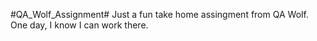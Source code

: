 #QA_Wolf_Assignment#
Just a fun take home assingment from QA Wolf. One day, I know I can work there.

